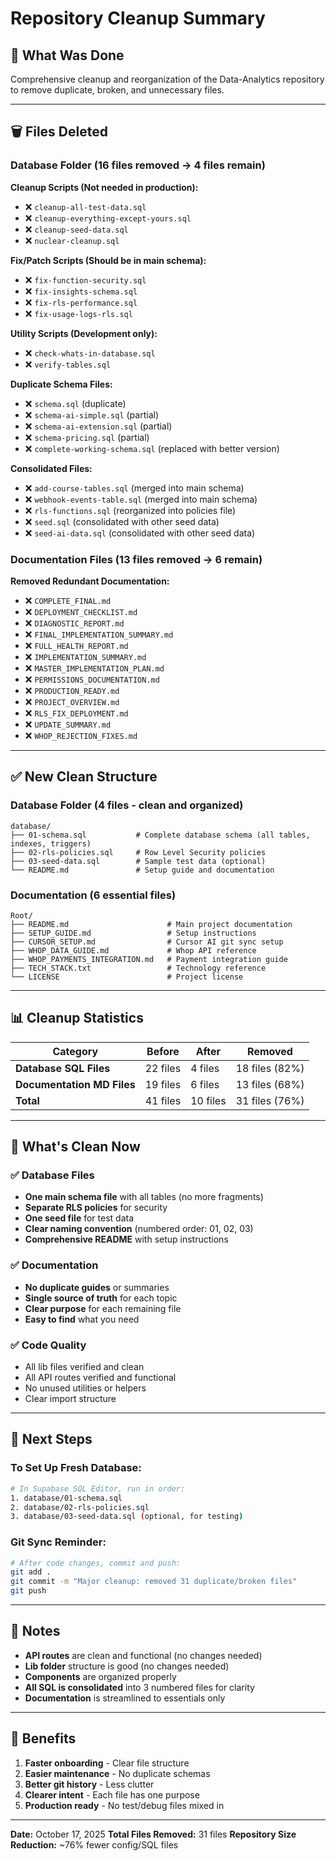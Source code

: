# Repository Cleanup Summary

## 🎯 What Was Done

Comprehensive cleanup and reorganization of the Data-Analytics repository to remove duplicate, broken, and unnecessary files.

---

## 🗑️ Files Deleted

### Database Folder (16 files removed → 4 files remain)

**Cleanup Scripts (Not needed in production):**
- ❌ `cleanup-all-test-data.sql`
- ❌ `cleanup-everything-except-yours.sql`
- ❌ `cleanup-seed-data.sql`
- ❌ `nuclear-cleanup.sql`

**Fix/Patch Scripts (Should be in main schema):**
- ❌ `fix-function-security.sql`
- ❌ `fix-insights-schema.sql`
- ❌ `fix-rls-performance.sql`
- ❌ `fix-usage-logs-rls.sql`

**Utility Scripts (Development only):**
- ❌ `check-whats-in-database.sql`
- ❌ `verify-tables.sql`

**Duplicate Schema Files:**
- ❌ `schema.sql` (duplicate)
- ❌ `schema-ai-simple.sql` (partial)
- ❌ `schema-ai-extension.sql` (partial)
- ❌ `schema-pricing.sql` (partial)
- ❌ `complete-working-schema.sql` (replaced with better version)

**Consolidated Files:**
- ❌ `add-course-tables.sql` (merged into main schema)
- ❌ `webhook-events-table.sql` (merged into main schema)
- ❌ `rls-functions.sql` (reorganized into policies file)
- ❌ `seed.sql` (consolidated with other seed data)
- ❌ `seed-ai-data.sql` (consolidated with other seed data)

### Documentation Files (13 files removed → 6 remain)

**Removed Redundant Documentation:**
- ❌ `COMPLETE_FINAL.md`
- ❌ `DEPLOYMENT_CHECKLIST.md`
- ❌ `DIAGNOSTIC_REPORT.md`
- ❌ `FINAL_IMPLEMENTATION_SUMMARY.md`
- ❌ `FULL_HEALTH_REPORT.md`
- ❌ `IMPLEMENTATION_SUMMARY.md`
- ❌ `MASTER_IMPLEMENTATION_PLAN.md`
- ❌ `PERMISSIONS_DOCUMENTATION.md`
- ❌ `PRODUCTION_READY.md`
- ❌ `PROJECT_OVERVIEW.md`
- ❌ `RLS_FIX_DEPLOYMENT.md`
- ❌ `UPDATE_SUMMARY.md`
- ❌ `WHOP_REJECTION_FIXES.md`

---

## ✅ New Clean Structure

### Database Folder (4 files - clean and organized)
```
database/
├── 01-schema.sql           # Complete database schema (all tables, indexes, triggers)
├── 02-rls-policies.sql     # Row Level Security policies
├── 03-seed-data.sql        # Sample test data (optional)
└── README.md               # Setup guide and documentation
```

### Documentation (6 essential files)
```
Root/
├── README.md                      # Main project documentation
├── SETUP_GUIDE.md                 # Setup instructions
├── CURSOR_SETUP.md                # Cursor AI git sync setup
├── WHOP_DATA_GUIDE.md             # Whop API reference
├── WHOP_PAYMENTS_INTEGRATION.md   # Payment integration guide
├── TECH_STACK.txt                 # Technology reference
└── LICENSE                        # Project license
```

---

## 📊 Cleanup Statistics

| Category | Before | After | Removed |
|----------|--------|-------|---------|
| **Database SQL Files** | 22 files | 4 files | 18 files (82%) |
| **Documentation MD Files** | 19 files | 6 files | 13 files (68%) |
| **Total** | 41 files | 10 files | 31 files (76%) |

---

## 🎨 What's Clean Now

### ✅ Database Files
- **One main schema file** with all tables (no more fragments)
- **Separate RLS policies** for security
- **One seed file** for test data
- **Clear naming convention** (numbered order: 01, 02, 03)
- **Comprehensive README** with setup instructions

### ✅ Documentation
- **No duplicate guides** or summaries
- **Single source of truth** for each topic
- **Clear purpose** for each remaining file
- **Easy to find** what you need

### ✅ Code Quality
- All lib files verified and clean
- All API routes verified and functional
- No unused utilities or helpers
- Clear import structure

---

## 🚀 Next Steps

### To Set Up Fresh Database:
```bash
# In Supabase SQL Editor, run in order:
1. database/01-schema.sql
2. database/02-rls-policies.sql
3. database/03-seed-data.sql (optional, for testing)
```

### Git Sync Reminder:
```bash
# After code changes, commit and push:
git add .
git commit -m "Major cleanup: removed 31 duplicate/broken files"
git push
```

---

## 📝 Notes

- **API routes** are clean and functional (no changes needed)
- **Lib folder** structure is good (no changes needed)
- **Components** are organized properly
- **All SQL is consolidated** into 3 numbered files for clarity
- **Documentation** is streamlined to essentials only

---

## 🎯 Benefits

1. **Faster onboarding** - Clear file structure
2. **Easier maintenance** - No duplicate schemas
3. **Better git history** - Less clutter
4. **Clearer intent** - Each file has one purpose
5. **Production ready** - No test/debug files mixed in

---

**Date:** October 17, 2025
**Total Files Removed:** 31 files
**Repository Size Reduction:** ~76% fewer config/SQL files

